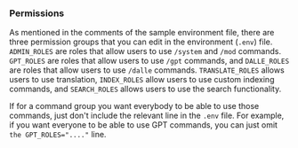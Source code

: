 ### Permissions  
  
As mentioned in the comments of the sample environment file, there are three permission groups that you can edit in the environment (`.env`) file. `ADMIN_ROLES` are roles that allow users to use `/system` and `/mod` commands. `GPT_ROLES` are roles that allow users to use `/gpt` commands, and `DALLE_ROLES` are roles that allow users to use `/dalle` commands. `TRANSLATE_ROLES` allows users to use translation, `INDEX_ROLES` allow users to use custom indexing commands, and `SEARCH_ROLES` allows users to use the search functionality.  
  
  
If for a command group you want everybody to be able to use those commands, just don't include the relevant line in the `.env` file. For example, if you want everyone to be able to use GPT commands, you can just omit `the GPT_ROLES="...."` line.  